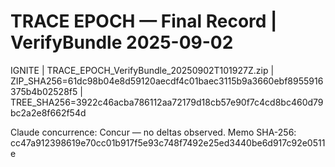 # TRACE EPOCH — Final Record | VerifyBundle 2025-09-02

IGNITE | TRACE_EPOCH_VerifyBundle_20250902T101927Z.zip | ZIP_SHA256=61dc98b04e8d59120aecdf4c01baec3115b9a3660ebf8955916375b4b02528f5 | TREE_SHA256=3922c46acba786112aa72179d18cb57e90f7c4cd8bc460d79bc2a2e8f662f54d

Claude concurrence: Concur — no deltas observed.
Memo SHA-256: cc47a912398619e70cc01b917f5e93c748f7492e25ed3440be6d917c92e0511e
